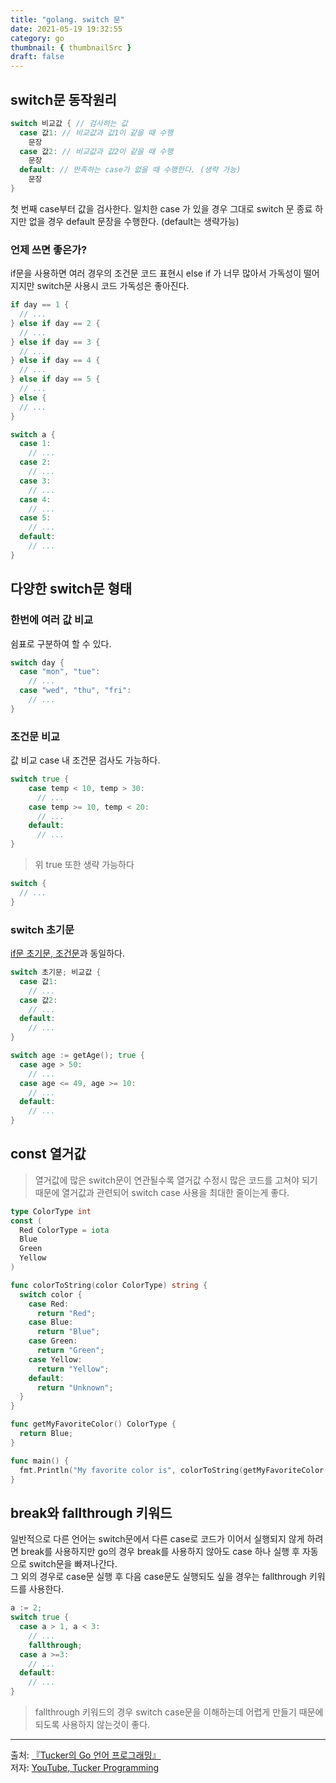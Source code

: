 ```yaml
---
title: "golang. switch 문"
date: 2021-05-19 19:32:55
category: go
thumbnail: { thumbnailSrc }
draft: false
---
```


## switch문 동작원리
```go
switch 비교값 { // 검사하는 값
  case 값1: // 비교값과 값1이 같을 때 수행
    문장
  case 값2: // 비교값과 값2이 같을 때 수행
    문장
  default: // 만족하는 case가 없을 때 수행한다. (생략 가능)
    문장
}
```

첫 번째 case부터 값을 검사한다. 일치한 case 가 있을 경우 그대로 switch 문 종료 하지만 없을 경우 default 문장을 수행한다. (default는 생략가능)

### 언제 쓰면 좋은가?
if문을 사용하면 여러 경우의 조건문 코드 표현시 else if 가 너무 많아서 가독성이 떨어지지만 switch문 사용시 코드 가독성은 좋아진다.

```go
if day == 1 {
  // ...
} else if day == 2 {
  // ...
} else if day == 3 {
  // ...
} else if day == 4 {
  // ...
} else if day == 5 {
  // ...
} else {
  // ...
}

switch a {
  case 1:
    // ...
  case 2:
    // ...
  case 3:
    // ...
  case 4:
    // ...
  case 5:
    // ...
  default:
    // ...
}
```

## 다양한 switch문 형태

### 한번에 여러 값 비교
쉼표로 구분하여 할 수 있다.
```go
switch day {
  case "mon", "tue":
    // ...
  case "wed", "thu", "fri":
    // ...
}
```

### 조건문 비교
값 비교 case 내 조건문 검사도 가능하다.
```go
switch true {
    case temp < 10, temp > 30:
      // ...
    case temp >= 10, temp < 20:
      // ...
    default:
      // ...
}
```
> 위 true 또한 생략 가능하다
```go
switch {
  // ...
}
```

### switch 초기문
[if문 초기문, 조건문](/go/ch9/#if-초기문-조건문)과 동일하다.
```go
switch 초기문; 비교값 {
  case 값1:
    // ...
  case 값2:
    // ...
  default:
    // ...
}

switch age := getAge(); true {
  case age > 50:
    // ...
  case age <= 49, age >= 10:
    // ...
  default:
    // ...
}
```

## const 열거값
> 열거값에 많은 switch문이 연관될수록 열거값 수정시 많은 코드를 고쳐야 되기 때문에 열거값과 관련되어 switch case 사용을 최대한 줄이는게 좋다.
```go
type ColorType int
const (
  Red ColorType = iota
  Blue
  Green
  Yellow
)

func colorToString(color ColorType) string {
  switch color {
    case Red:
      return "Red";
    case Blue:
      return "Blue";
    case Green:
      return "Green";
    case Yellow:
      return "Yellow";
    default:
      return "Unknown";
  }
}

func getMyFavoriteColor() ColorType {
  return Blue;
}

func main() {
  fmt.Println("My favorite color is", colorToString(getMyFavoriteColor()));
}
```

## break와 fallthrough 키워드
일반적으로 다른 언어는 switch문에서 다른 case로 코드가 이어서 실행되지 않게 하려면 break를 사용하지만 go의 경우 break를 사용하지 않아도 case 하나 실행 후 자동으로 switch문을 빠져나간다.<br/>
그 외의 경우로 case문 실행 후 다음 case문도 실행되도 싶을 경우는 fallthrough 키워드를 사용한다.

```go
a := 2;
switch true {
  case a > 1, a < 3:
    // ...
    fallthrough;
  case a >=3:
    // ...
  default:
    // ...
}
```
> fallthrough 키워드의 경우 switch case문을 이해하는데 어렵게 만들기 때문에 되도록 사용하지 않는것이 좋다.



--------

출처: [『Tucker의 Go 언어 프로그래밍』](http://www.yes24.com/Product/Goods/99108736)</br>
저자: [YouTube, Tucker Programming](https://www.youtube.com/channel/UCZp_ftx6UB_32VfVmlS3o_A)